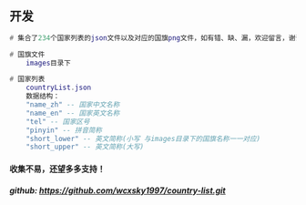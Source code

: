 ## 开发

```lua
# 集合了234个国家列表的json文件以及对应的国旗png文件，如有错、缺、漏，欢迎留言，谢谢！

# 国旗文件
	images目录下

# 国家列表
	countryList.json
	数据结构：
	"name_zh" -- 国家中文名称
	"name_en" -- 国家英文名称
	"tel" -- 国家区号
	"pinyin" -- 拼音简称
	"short_lower" -- 英文简称(小写 与images目录下的国旗名称一一对应)
	"short_upper" -- 英文简称(大写)
```

#### 收集不易，还望多多支持！

##### github: https://github.com/wcxsky1997/country-list.git
